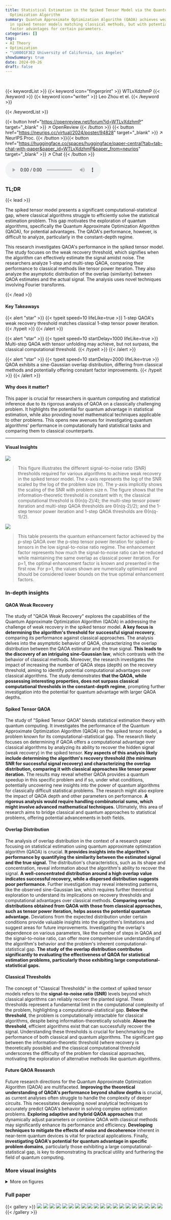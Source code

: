 ```yaml
---
title: Statistical Estimation in the Spiked Tensor Model via the Quantum Approximate
  Optimization Algorithm
summary: Quantum Approximate Optimization Algorithm (QAOA) achieves weak recovery
  in spiked tensor models matching classical methods, but with potential constant
  factor advantages for certain parameters.
categories: []
tags:
- AI Theory
- Optimization
- "\U0001F3E2 University of California, Los Angeles"
showSummary: true
date: 2024-09-26
draft: false
---
```


<br>

{{< keywordList >}}
{{< keyword icon="fingerprint" >}} WTLvXdzhmP {{< /keyword >}}
{{< keyword icon="writer" >}} Leo Zhou et el. {{< /keyword >}}
 
{{< /keywordList >}}

{{< button href="https://openreview.net/forum?id=WTLvXdzhmP" target="_blank" >}}
↗ OpenReview
{{< /button >}}
{{< button href="https://neurips.cc/virtual/2024/poster/94828" target="_blank" >}}
↗ NeurIPS Proc.
{{< /button >}}{{< button href="https://huggingface.co/spaces/huggingface/paper-central?tab=tab-chat-with-paper&paper_id=WTLvXdzhmP&paper_from=neurips" target="_blank" >}}
↗ Chat
{{< /button >}}



<audio controls>
    <source src="https://ai-paper-reviewer.com/WTLvXdzhmP/podcast.wav" type="audio/wav">
    Your browser does not support the audio element.
</audio>


### TL;DR


{{< lead >}}

The spiked tensor model presents a significant computational-statistical gap, where classical algorithms struggle to efficiently solve the statistical estimation problem.  This gap motivates the exploration of quantum algorithms, specifically the Quantum Approximate Optimization Algorithm (QAOA), for potential advantages.  The QAOA's performance, however, is difficult to analyze, particularly in the constant-depth regime.

This research investigates QAOA's performance in the spiked tensor model. The study focuses on the weak recovery threshold, which signifies when the algorithm can effectively estimate the signal amidst noise. The researchers analyze 1-step and multi-step QAOA, comparing their performance to classical methods like tensor power iteration.  They also analyze the asymptotic distribution of the overlap (similarity) between QAOA estimates and the actual signal.  The analysis uses novel techniques involving Fourier transforms.

{{< /lead >}}


#### Key Takeaways

{{< alert "star" >}}
{{< typeit speed=10 lifeLike=true >}} 1-step QAOA's weak recovery threshold matches classical 1-step tensor power iteration. {{< /typeit >}}
{{< /alert >}}

{{< alert "star" >}}
{{< typeit speed=10 startDelay=1000 lifeLike=true >}} Multi-step QAOA with tensor unfolding may achieve, but not surpass, the classical computational threshold. {{< /typeit >}}
{{< /alert >}}

{{< alert "star" >}}
{{< typeit speed=10 startDelay=2000 lifeLike=true >}} QAOA exhibits a sine-Gaussian overlap distribution, differing from classical methods and potentially offering constant factor improvements. {{< /typeit >}}
{{< /alert >}}

#### Why does it matter?
This paper is crucial for researchers in quantum computing and statistical inference due to its rigorous analysis of QAOA on a classically challenging problem.  It highlights the potential for quantum advantage in statistical estimation, while also providing novel mathematical techniques applicable to other problems. This opens new avenues for investigating quantum algorithms' performance in computationally hard statistical tasks and comparing them to classical counterparts.

------
#### Visual Insights



![](https://ai-paper-reviewer.com/WTLvXdzhmP/figures_2_1.jpg)

> This figure illustrates the different signal-to-noise ratio (SNR) thresholds required for various algorithms to achieve weak recovery in the spiked tensor model.  The x-axis represents the log of the SNR scaled by the log of the problem size (n). The y-axis implicitly shows the scaling of the SNR with problem size n. The figure shows that the information-theoretic threshold is constant with n; the classical computational threshold is Θ(n(q-2)/4); the multi-step tensor power iteration and multi-step QAOA thresholds are Θ(n(q-2)/2); and the 1-step tensor power iteration and 1-step QAOA thresholds are Θ(n(q-1)/2).





![](https://ai-paper-reviewer.com/WTLvXdzhmP/tables_7_1.jpg)

> This table presents the quantum enhancement factor achieved by the p-step QAOA over the p-step tensor power iteration for spiked q-tensors in the low signal-to-noise ratio regime. The enhancement factor represents how much the signal-to-noise ratio can be reduced while maintaining the same overlap as classical power iteration. For p=1, the optimal enhancement factor is known and presented in the first row.  For p>1, the values shown are numerically optimized and should be considered lower bounds on the true optimal enhancement factors.





### In-depth insights


#### QAOA Weak Recovery
The study of "QAOA Weak Recovery" explores the capabilities of the Quantum Approximate Optimization Algorithm (QAOA) in addressing the challenge of weak recovery in the spiked tensor model.  **A key focus is determining the algorithm's threshold for successful signal recovery**, comparing its performance against classical approaches. The analysis delves into the asymptotic behavior of QAOA, characterizing the overlap distribution between the QAOA estimator and the true signal.  **This leads to the discovery of an intriguing sine-Gaussian law**, which contrasts with the behavior of classical methods.  Moreover, the research investigates the impact of increasing the number of QAOA steps (depth) on the recovery threshold, aiming to identify potential computational advantages over classical algorithms. The study demonstrates **that the QAOA, while possessing interesting properties, does not surpass classical computational thresholds in the constant-depth regime**, prompting further investigation into the potential for quantum advantage with larger QAOA depths.

#### Spiked Tensor QAOA
The study of "Spiked Tensor QAOA" blends statistical estimation theory with quantum computing.  It investigates the performance of the Quantum Approximate Optimization Algorithm (QAOA) on the spiked tensor model, a problem known for its computational-statistical gap.  The research likely focuses on determining if QAOA offers a computational advantage over classical algorithms by analyzing its ability to recover the hidden signal (weak recovery) in the spiked tensor.  **Key aspects of this analysis likely include determining the algorithm's recovery threshold (the minimum SNR for successful signal recovery) and characterizing the overlap distribution, comparing it with classical approaches like tensor power iteration.**  The results may reveal whether QAOA provides a quantum speedup in this specific problem and if so, under what conditions, potentially uncovering new insights into the power of quantum algorithms for classically difficult statistical problems.  The research might also explore the impact of QAOA depth and other parameters on performance.  **A rigorous analysis would require handling combinatorial sums, which might involve advanced mathematical techniques.**  Ultimately, this area of research aims to bridge classical and quantum approaches to statistical problems, offering potential advancements in both fields.

#### Overlap Distribution
The analysis of overlap distribution in the context of a research paper focusing on statistical estimation using quantum approximate optimization algorithm (QAOA) is crucial.  **It provides insights into the algorithm's performance by quantifying the similarity between the estimated signal and the true signal.** The distribution's characteristics, such as its shape and concentration, reveal information about the algorithm's ability to recover the signal. **A well-concentrated distribution around a high overlap value indicates successful recovery, while a dispersed distribution suggests poor performance.**  Further investigation may reveal interesting patterns, like the observed sine-Gaussian law, which requires further theoretical exploration to understand its implications on recovery thresholds and computational advantages over classical methods. **Comparing overlap distributions obtained from QAOA with those from classical approaches, such as tensor power iteration, helps assess the potential quantum advantage.** Deviations from the expected distribution under certain conditions provide valuable insights into the algorithm's limitations and suggest areas for future improvements. Investigating the overlap's dependence on various parameters, like the number of steps in QAOA and the signal-to-noise ratio, can offer more comprehensive understanding of the algorithm's behavior and the problem's inherent computational-statistical gap.  **The study of the overlap distribution contributes significantly to evaluating the effectiveness of QAOA for statistical estimation problems, particularly those exhibiting large computational-statistical gaps.**

#### Classical Thresholds
The concept of "Classical Thresholds" in the context of spiked tensor models refers to the **signal-to-noise ratio (SNR)** levels beyond which classical algorithms can reliably recover the planted signal.  These thresholds represent a fundamental limit in the computational complexity of the problem, highlighting a computational-statistical gap.  **Below the threshold**, the problem is computationally intractable for classical algorithms, despite being information-theoretically solvable.  **Above the threshold**, efficient algorithms exist that can successfully recover the signal.  Understanding these thresholds is crucial for benchmarking the performance of both classical and quantum algorithms. The significant gap between the information-theoretic threshold (where recovery is theoretically possible) and the classical computational threshold underscores the difficulty of the problem for classical approaches, motivating the exploration of alternative methods like quantum algorithms.

#### Future QAOA Research
Future research directions for the Quantum Approximate Optimization Algorithm (QAOA) are multifaceted.  **Improving the theoretical understanding of QAOA's performance beyond shallow depths** is crucial, as current analyses often struggle to handle the complexity of deeper circuits.  This necessitates developing novel analytical techniques to accurately predict QAOA's behavior in solving complex optimization problems.  **Exploring adaptive and hybrid QAOA approaches** that dynamically adjust parameters or combine QAOA with classical methods may significantly enhance its performance and efficiency.  **Developing techniques to mitigate the effects of noise and decoherence** inherent in near-term quantum devices is vital for practical applications.  Finally, **investigating QAOA's potential for quantum advantage in specific problem domains**, particularly those exhibiting a large computational-statistical gap, is key to demonstrating its practical utility and furthering the field of quantum computing.


### More visual insights

<details>
<summary>More on figures
</summary>


![](https://ai-paper-reviewer.com/WTLvXdzhmP/figures_8_1.jpg)

> Figure 2(a) shows the overlap distribution obtained from numerical simulations of the 1-step QAOA on the spiked matrix model (q=2) with n=26 qubits.  The signal-to-noise ratio is set to λn = n1/2 and parameters (γ, β) = (ln 5/32, π/4). The histogram displays the Monte Carlo simulation results, which are compared to the theoretical sine-Gaussian law. The dashed gray lines connect data points from the same instance. Figure 2(b) displays the average squared overlap from the QAOA output distribution over 40 random instances at various problem sizes (n). The results show that the average squared overlap converges to the theoretical value in the n→∞ limit, with deviations consistent with the rigorous finite-n calculation reported in Equation (4.1).


![](https://ai-paper-reviewer.com/WTLvXdzhmP/figures_8_2.jpg)

> The figure shows the overlap distributions obtained from numerical simulations of the p-step QAOA algorithm for different values of p (number of steps) and q (tensor order).  The top half displays results for q=2 and the bottom half for q=3. Each subplot represents a different value of p and shows the overlap distribution for 40 independent runs, highlighting the algorithm's performance in terms of overlap with the planted signal.  Blue histograms represent the theoretical sine-Gaussian distribution. Gray lines connect data from the same instance.


![](https://ai-paper-reviewer.com/WTLvXdzhmP/figures_42_1.jpg)

> This figure displays the second moment of QAOA overlap versus the problem size n for various QAOA depths p and tensor orders q. The y-axis represents the difference between the simulated second moment of the overlap and the theoretical value predicted by the sine-Gaussian law in the limit of large n. The plots show that the simulations appear to converge to the theoretical value with deviations of order 1/n. This observation is consistent with the rigorously derived finite-n formula for the case (p, q) = (1, 2).


</details>






### Full paper

{{< gallery >}}
<img src="https://ai-paper-reviewer.com/WTLvXdzhmP/1.png" class="grid-w50 md:grid-w33 xl:grid-w25" />
<img src="https://ai-paper-reviewer.com/WTLvXdzhmP/2.png" class="grid-w50 md:grid-w33 xl:grid-w25" />
<img src="https://ai-paper-reviewer.com/WTLvXdzhmP/3.png" class="grid-w50 md:grid-w33 xl:grid-w25" />
<img src="https://ai-paper-reviewer.com/WTLvXdzhmP/4.png" class="grid-w50 md:grid-w33 xl:grid-w25" />
<img src="https://ai-paper-reviewer.com/WTLvXdzhmP/5.png" class="grid-w50 md:grid-w33 xl:grid-w25" />
<img src="https://ai-paper-reviewer.com/WTLvXdzhmP/6.png" class="grid-w50 md:grid-w33 xl:grid-w25" />
<img src="https://ai-paper-reviewer.com/WTLvXdzhmP/7.png" class="grid-w50 md:grid-w33 xl:grid-w25" />
<img src="https://ai-paper-reviewer.com/WTLvXdzhmP/8.png" class="grid-w50 md:grid-w33 xl:grid-w25" />
<img src="https://ai-paper-reviewer.com/WTLvXdzhmP/9.png" class="grid-w50 md:grid-w33 xl:grid-w25" />
<img src="https://ai-paper-reviewer.com/WTLvXdzhmP/10.png" class="grid-w50 md:grid-w33 xl:grid-w25" />
<img src="https://ai-paper-reviewer.com/WTLvXdzhmP/11.png" class="grid-w50 md:grid-w33 xl:grid-w25" />
<img src="https://ai-paper-reviewer.com/WTLvXdzhmP/12.png" class="grid-w50 md:grid-w33 xl:grid-w25" />
<img src="https://ai-paper-reviewer.com/WTLvXdzhmP/13.png" class="grid-w50 md:grid-w33 xl:grid-w25" />
<img src="https://ai-paper-reviewer.com/WTLvXdzhmP/14.png" class="grid-w50 md:grid-w33 xl:grid-w25" />
<img src="https://ai-paper-reviewer.com/WTLvXdzhmP/15.png" class="grid-w50 md:grid-w33 xl:grid-w25" />
<img src="https://ai-paper-reviewer.com/WTLvXdzhmP/16.png" class="grid-w50 md:grid-w33 xl:grid-w25" />
<img src="https://ai-paper-reviewer.com/WTLvXdzhmP/17.png" class="grid-w50 md:grid-w33 xl:grid-w25" />
<img src="https://ai-paper-reviewer.com/WTLvXdzhmP/18.png" class="grid-w50 md:grid-w33 xl:grid-w25" />
<img src="https://ai-paper-reviewer.com/WTLvXdzhmP/19.png" class="grid-w50 md:grid-w33 xl:grid-w25" />
<img src="https://ai-paper-reviewer.com/WTLvXdzhmP/20.png" class="grid-w50 md:grid-w33 xl:grid-w25" />
{{< /gallery >}}